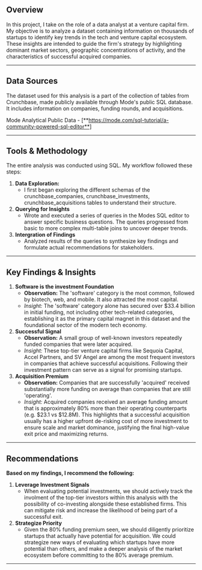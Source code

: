 ## Overview

In this project, I take on the role of a data analyst at a venture capital firm. My objective is to analyze a dataset containing information on thousands of startups to identify key trends in the tech and venture capital ecosystem. These insights are intended to guide the firm's strategy by highlighting dominant market sectors, geographic concentrations of activity, and the characteristics of successful acquired companies. 

---

## Data Sources

The dataset used for this analysis is a part of the collection of tables from Crunchbase, made publicly available through Mode's public SQL database. It includes information on companies, funding rounds, and acquisitions. 

Mode Analytical Public Data - [**https://mode.com/sql-tutorial/a-community-powered-sql-editor**]

---

## Tools & Methodology

The entire analysis was conducted using SQL. My workflow followed these steps:

1.  **Data Exploration:**
    * I first began exploring the different schemas of the crunchbase_companies, crunchbase_investments, crunchbase_acquisitions       tables to understand their structure. 
2.  **Querying for Insights**
    * Wrote and executed a series of queries in the Modes SQL editor to answer specific business questions. The queries                progressed from basic to more complex multi-table joins to uncover deeper trends. 
3.  **Intergration of Findings**
    * Analyzed results of the queries to synthesize key findings and formulate actual recommendations for stakeholders.
       
---

## Key Findings & Insights

1.  **Software is the investment Foundation**
    * **Observation:** The 'software' category is the most common, followed by biotech, web, and mobile. It also attracted the         most capital.
    * *Insight:* The 'software' category alone has secured over $33.4 billion in initial funding, not including other tech-related categories, establishing it as the primary capital magnet in this dataset and the foundational sector of the             modern tech economy.
2.  **Successful Signal**
    * **Observation:** A small group of well-known investors repeatedly funded companies that were later acquired.
    * *Insight:* These top-tier venture capital firms like Sequoia Capital, Accel Partners, and SV Angel are among the most             frequent investors in companies that achieve successful acquisitions. Following their investment pattern can serve as a          signal for promising startups.
3.  **Acquisition Premium**
    * **Observation:** Companies that are successfully 'acquired' received substantially more funding on average than companies that are still 'operating'.
    * *Insight:* Acquired companies received an average funding amount that is approximately 80% more than their operating counterparts (e.g. $23.1 vs $12.8M). This highlights that a successful acquisition usually has a higher upfront de-risking cost of more investment to ensure scale and market dominance, justifying the final high-value exit price and maximizing returns. 
---

## Recommendations

**Based on my findings, I recommend the following:**

1.  **Leverage Investment Signals**
    * When evaluating potential investments, we should actively track the involment of the top-tier investors within this analysis with the possibility of co-investing alongside these established firms. This can mitigate risk and increase the likelihood of being part of a successful exit. 
2.  **Strategize Priority**
    * Given the 80% funding premium seen, we should diligently prioritize startups that actually have potential for acquisition. We could strategize new ways of evaluating which startups have more potential than others, and make a deeper analysis of the market ecosystem before committing to the 80% average premium. 
---

